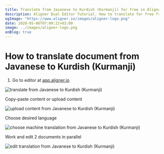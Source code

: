 ```yaml
---
title: Translate from Javanese to Kurdish (Kurmanji) for free in Aligner Editor
description: Aligner Dual Editor Tutorial. How to translate for free from Javanese to Kurdish (Kurmanji). Aligner is multilingual document management platform. 
ogImage: "https://www.aligner.io/images/aligner-logo.png"
date: 2020-05-06T07:09:21+03:00
image: ../images/aligner-logo.png
onBlog: true
---
```


# How to translate document from Javanese to Kurdish (Kurmanji)

1. Go to editor at [app.aligner.io](https://app.aligner.io "Aligner App web page")

![translate from Javanese to Kurdish (Kurmanji)](../aligner-blank-editor.png "translate from Javanese to Kurdish (Kurmanji)")

Copy-paste content or upload content

![upload content from Javanese to Kurdish (Kurmanji)](../aligner-uploaded-document.png "upload content from Javanese to Kurdish (Kurmanji)")

Choose desired language

![choose machine translation from Javanese to Kurdish (Kurmanji)](../aligner-language-dropdown.png "choose machine translation from Javanese to Kurdish (Kurmanji)")

Work and edit 2 documents in parallel

![edit translation from Javanese to Kurdish (Kurmanji)](../aligner-double-sitded-editor.png "edit translation from Javanese to Kurdish (Kurmanji)")

